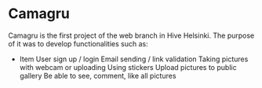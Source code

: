 # Camagru

Camagru is the first project of the web branch in Hive Helsinki.
The purpose of it was to develop functionalities such as:
	
* Item User sign up / login
Email sending / link validation
Taking pictures with webcam or uploading
Using stickers
Upload pictures to public gallery
Be able to see, comment, like all pictures
